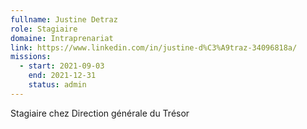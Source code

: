 ```yaml
---
fullname: Justine Detraz
role: Stagiaire
domaine: Intraprenariat
link: https://www.linkedin.com/in/justine-d%C3%A9traz-34096818a/
missions:
  - start: 2021-09-03
    end: 2021-12-31
    status: admin
---
```

Stagiaire chez Direction générale du Trésor